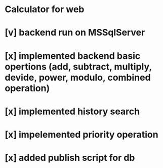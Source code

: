 # Calculator for web

# [v] backend run on MSSqlServer
  # [x] implemented backend basic opertions (add, subtract, multiply, devide, power, modulo, combined operation)
  # [x] implemented history search
  # [x] impelemented priority operation
  # [x] added publish script for db
